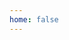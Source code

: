 ```yaml
---
home: false
---
```


<template>
  <div>
    <div class="titleContainer">
      <h1>
        오늘 배운 건
        <br/>오늘 적자
      </h1>
      <div class="infoContainer">
        <div class="name">Rhange's TIL</div>
            <div style="text-align: right">
                <p><a href="https://github.com/rhange" target="_blank">GitHub</a></p>
                <p><a href="https://rhange.tistory.com" target="_blank">Tistory</a></p>
                <p><a href="https://rhange.gatsbyjs.io/" target="_blank">Blog</a></p>
            </div>
      </div>
    </div>
  </div>
</template>

<style>
@font-face {
    font-family: 'SLEIGothicTTF';
    src: url('https://cdn.jsdelivr.net/gh/projectnoonnu/noonfonts_2104@1.0/SLEIGothicTTF.woff') format('woff');
    font-weight: normal;
    font-style: normal;
}
.infoContainer {
  text-align: right;
}
h1 {
  font-family: "SLEIGothicTTF", cursive;
  font-weight: 400;
  border-bottom: 8px solid #5485ce;
  word-break: keep-all;
  font-size: 4rem;
  margin-bottom:3px;
}
.name {
  font-weight: 900;
  font-size: 2rem;
}
ul {
  list-style: none;
  line-height: 1.5rem;
}
@media (max-width: 550px) {
  h1 {
    font-size: 4.4rem;
  }
  .name {
    font-size: 1.7rem;
  }
}
@media (max-width: 430px) {
  h1 {
    font-size: 3.4rem;
  }
}
</style>
